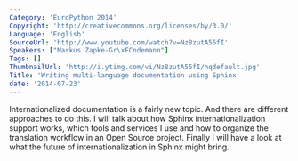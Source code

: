 ```yaml
---
Category: 'EuroPython 2014'
Copyright: 'http://creativecommons.org/licenses/by/3.0/'
Language: 'English'
SourceUrl: 'http://www.youtube.com/watch?v=Nz8zutA55fI'
Speakers: ["Markus Zapke-Gr\xFCndemann"]
Tags: []
ThumbnailUrl: 'http://i.ytimg.com/vi/Nz8zutA55fI/hqdefault.jpg'
Title: 'Writing multi-language documentation using Sphinx'
date: '2014-07-23'
---
```

Internationalized documentation is a fairly new topic. And there are different approaches to do this. I will talk about how Sphinx internationalization support works, which tools and services I use and how to organize the translation workflow in an Open Source project. Finally I will have a look at what the future of internationalization in Sphinx might bring.
